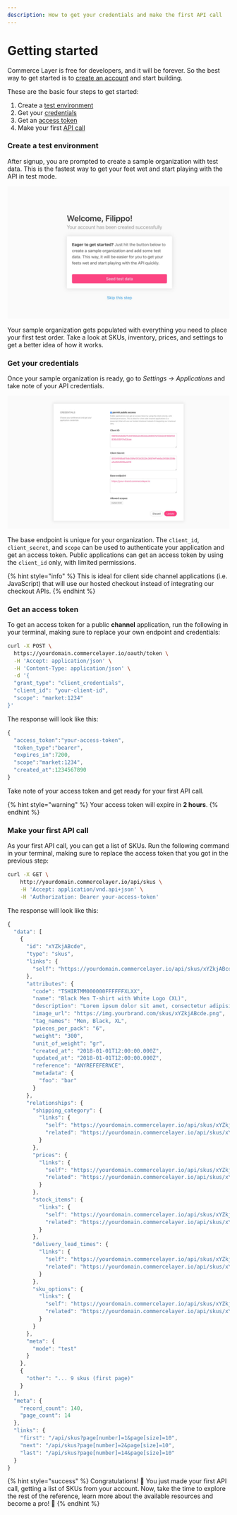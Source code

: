 ```yaml
---
description: How to get your credentials and make the first API call
---
```


# Getting started

Commerce Layer is free for developers, and it will be forever. So the best way to get started is to [create an account](https://core.commercelayer.io/users/sign_up) and start building.

These are the basic four steps to get started:

1. Create a [test environment](getting-started.md#create-a-test-environment)
2. Get your [credentials](getting-started.md#get-your-credentials)
3. Get an [access token](getting-started.md#get-an-access-token)
4. Make your first [API call](getting-started.md#make-your-first-api-call)

### Create a test environment

After signup, you are prompted to create a sample organization with test data. This is the fastest way to get your feet wet and start playing with the API in test mode.

![](.gitbook/assets/onboarding-v3b.jpg)

Your sample organization gets populated with everything you need to place your first test order. Take a look at SKUs, inventory, prices, and settings to get a better idea of how it works.

### Get your credentials

Once your sample organization is ready, go to _Settings → Applications_ and take note of your API credentials.

![](.gitbook/assets/channel-v3b.jpg)

The base endpoint is unique for your organization. The `client_id`, `client_secret`, and `scope` can be used to authenticate your application and get an access token. Public applications can get an access token by using the `client_id` only, with limited permissions. 

{% hint style="info" %}
This is ideal for client side channel applications \(i.e. JavaScript\) that will use our hosted checkout instead of integrating our checkout APIs.
{% endhint %}

### Get an access token

To get an access token for a public **channel** application, run the following in your terminal, making sure to replace your own endpoint and credentials:

```bash
curl -X POST \
  https://yourdomain.commercelayer.io/oauth/token \
  -H 'Accept: application/json' \
  -H 'Content-Type: application/json' \
  -d '{
  "grant_type": "client_credentials",
  "client_id": "your-client-id",
  "scope": "market:1234"
}'
```

The response will look like this:

```javascript
{
  "access_token":"your-access-token",
  "token_type":"bearer",
  "expires_in":7200,
  "scope":"market:1234",
  "created_at":1234567890
}
```

Take note of your access token and get ready for your first API call.

{% hint style="warning" %}
Your access token will expire in **2 hours**.
{% endhint %}

### Make your first API call

As your first API call, you can get a list of SKUs. Run the following command in your terminal, making sure to replace the access token that you got in the previous step:

```bash
curl -X GET \
    http://yourdomain.commercelayer.io/api/skus \
    -H 'Accept: application/vnd.api+json' \
    -H 'Authorization: Bearer your-access-token'
```

The response will look like this:

```javascript
{
  "data": [
    {
      "id": "xYZkjABcde",
      "type": "skus",
      "links": {
        "self": "https://yourdomain.commercelayer.io/api/skus/xYZkjABcde"
      },
      "attributes": {
        "code": "TSHIRTMM000000FFFFFFXLXX",
        "name": "Black Men T-shirt with White Logo (XL)",
        "description": "Lorem ipsum dolor sit amet, consectetur adipisicing elit, sed do eiusmod tempor incididunt ut labore et dolore magna aliqua.",
        "image_url": "https://img.yourbrand.com/skus/xYZkjABcde.png",
        "tag_names": "Men, Black, XL",
        "pieces_per_pack": "6",
        "weight": "300",
        "unit_of_weight": "gr",
        "created_at": "2018-01-01T12:00:00.000Z",
        "updated_at": "2018-01-01T12:00:00.000Z",
        "reference": "ANYREFEFERNCE",
        "metadata": {
          "foo": "bar"
        }
      },
      "relationships": {
        "shipping_category": {
          "links": {
            "self": "https://yourdomain.commercelayer.io/api/skus/xYZkjABcde/relationships/shipping_category",
            "related": "https://yourdomain.commercelayer.io/api/skus/xYZkjABcde/shipping_category"
          }
        },
        "prices": {
          "links": {
            "self": "https://yourdomain.commercelayer.io/api/skus/xYZkjABcde/relationships/prices",
            "related": "https://yourdomain.commercelayer.io/api/skus/xYZkjABcde/prices"
          }
        },
        "stock_items": {
          "links": {
            "self": "https://yourdomain.commercelayer.io/api/skus/xYZkjABcde/relationships/stock_items",
            "related": "https://yourdomain.commercelayer.io/api/skus/xYZkjABcde/stock_items"
          }
        },
        "delivery_lead_times": {
          "links": {
            "self": "https://yourdomain.commercelayer.io/api/skus/xYZkjABcde/relationships/delivery_lead_times",
            "related": "https://yourdomain.commercelayer.io/api/skus/xYZkjABcde/delivery_lead_times"
          }
        },
        "sku_options": {
          "links": {
            "self": "https://yourdomain.commercelayer.io/api/skus/xYZkjABcde/relationships/sku_options",
            "related": "https://yourdomain.commercelayer.io/api/skus/xYZkjABcde/sku_options"
          }
        }
      },
      "meta": {
        "mode": "test"
      }
    },
    {
      "other": "... 9 skus (first page)"
    }
  ],
  "meta": {
    "record_count": 140,
    "page_count": 14
  },
  "links": {
    "first": "/api/skus?page[number]=1&page[size]=10",
    "next": "/api/skus?page[number]=2&page[size]=10",
    "last": "/api/skus?page[number]=14&page[size]=10"
  }
}
```

{% hint style="success" %}
Congratulations! 🎉 You just made your first API call, getting a list of SKUs from your account. Now, take the time to explore the rest of the reference, learn more about the available resources and become a pro! 🙌
{% endhint %}

